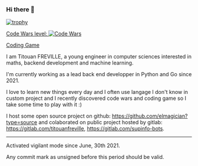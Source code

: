 ### Hi there 👋

[![trophy](https://github-profile-trophy.vercel.app/?username=titouanfreville&theme=onedark)](https://github.com/titouanfreville/github-profile-trophy)

[Code Wars level: ![Code Wars](https://www.codewars.com/users/switchelven/badges/micro)](https://www.codewars.com/users/switchelven) 

[Coding Game](https://www.codingame.com/profile/4a90e43cd348ac7aa183c0843cfc2a641283514)

I am Titouan FREVILLE, a young engineer in computer sciences interested in maths, backend development and machine learning.

I'm currently working as a lead back end developper in Python and Go since 2021.

I love to learn new things every day and I often use langage I don't know in custom project and I recently discovered code wars and coding game so I take some time to play with it :)

I host some open source project on github: https://github.com/elmagician?type=source and colaborated on public project hosted by gitlab: https://gitlab.com/titouanfreville, https://gitlab.com/supinfo-bots.

--------


Activated vigilant mode since June, 30th 2021. 

Any commit mark as unsigned before this period should be valid.
